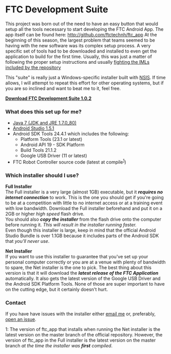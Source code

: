 # FTC Development Suite
This project was born out of the need to have an easy button that would setup all the tools necessary to start developing the FTC Android App. The app itself can be found here: http://github.com/ftctechnh/ftc_app
At the beginning of this season, the largest problem that teams seemed to be having with the new software was its complex setup process. A very specific set of tools had to be downloaded and installed to even get the application to build for the first time. Usually, this was just a matter of following the proper setup instructions and usually [fighting the IMLs included by the repository](https://github.com/ftctechnh/ftc_app/pull/12#issuecomment-153127094)  
  
This "suite" is really just a Windows-specific installer built with [NSIS]([http://nsis.sourceforge.net/).  If time allows, I will attempt to repeat this effort for other operating systems, but if you are so inclined  and want to beat me to it, feel free.  

[**Download FTC Development Suite 1.0.2**](https://github.com/JacobAMason/FTCDevSuite/releases/tag/v1.0.2)

### What does this set up for me?

 - [Java 7 (JDK and JRE 1.7.0_80)](http://www.oracle.com/technetwork/java/javase/downloads/jdk7-downloads-1880260.html)
 - [Android Studio 1.5.1](https://sites.google.com/a/android.com/tools/download/studio/builds/1-5-1)
 - Android SDK Tools 24.4.1 which includes the following:
   - Platform Tools (23.1 or latest)
   - Android API 19 - SDK Platform
   - Build Tools 21.1.2
   - Google USB Driver (11 or latest)
 - FTC Robot Controller source code (latest at compile<sup>[1](#latest-at-compile)</sup>)

### Which installer should I use?
**Full Installer**  
The Full installer is a very large (almost 1GB) executable, but it ***requires no internet connection*** to work. This is the one you should get if you're going to be at a competition with little to no internet access or at a training event with low bandwidth. Download the Full installer beforehand and put it on a 2GB or higher *high speed* flash drive.  
You should also ***copy the installer*** from the flash drive onto the computer before running it. *This will result in the installer running faster.*  
Even though this installer is large, keep in mind that the official Android Studio Bundle is over 1.1GB because it includes parts of the Android SDK that *you'll never use*.

**Net Installer**  
If you want to use this installer to guarantee that you've set up your personal computer correctly or you are at a venue with plenty of bandwidth to spare, the Net installer is the one to pick. The best thing about this version is that it will download the ***latest release of the FTC Application*** automatically.  It also gets the latest version of the Google USB Driver and the Android SDK Platform Tools.  None of those are super important to have on the cutting edge, but it certainly doesn't hurt.

### Contact
If you have have issues with the installer either [email me](mailto:jacob@jacobmason.net) or, preferably, [open an issue](https://github.com/JacobAMason/FTCDevSuite/issues/new).


<a name="latest-at-compile">1</a>: The version of ftc_app that installs when running the Net installer is the latest version on the master branch of the official repository. However, the version of ftc_app in the Full installer is the latest version on the master branch *at the time the installer was* ***first*** *compiled*.

